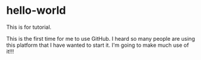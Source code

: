 # hello-world
This is for tutorial.

This is the first time for me to use GitHub. 
I heard so many people are using this platform that I have wanted to start it.
I'm going to make much use of it!!!
